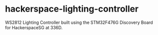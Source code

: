 # hackerspace-lighting-controller
WS2812 Lighting Controller built using the STM32F476G Discovery Board for HackerspaceSG at 336D.
